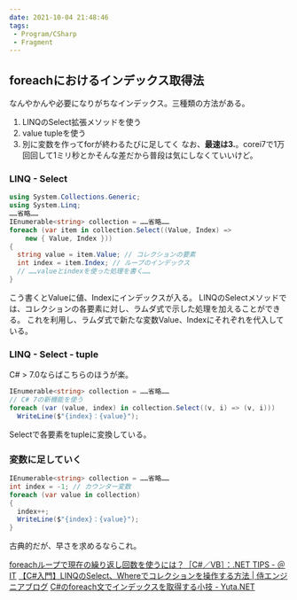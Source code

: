 ```yaml
---
date: 2021-10-04 21:48:46
tags:
 - Program/CSharp
 - Fragment
---
```


## foreachにおけるインデックス取得法
なんやかんや必要になりがちなインデックス。三種類の方法がある。
1. LINQのSelect拡張メソッドを使う
2. value tupleを使う
3. 別に変数を作ってforが終わるたびに足してく
なお、**最速は3.**。corei7で1万回回して1ミリ秒とかそんな差だから普段は気にしなくていいけど。
### LINQ - Select
```csharp
using System.Collections.Generic;
using System.Linq;
……省略……
IEnumerable<string> collection = ……省略……
foreach (var item in collection.Select((Value, Index) =>
	new { Value, Index }))
{
  string value = item.Value; // コレクションの要素
  int index = item.Index; // ループのインデックス
  // ……valueとindexを使った処理を書く……
}
```

こう書くとValueに値、Indexにインデックスが入る。
LINQのSelectメソッドでは、コレクションの各要素に対し、ラムダ式で示した処理を加えることができる。
これを利用し、ラムダ式で新たな変数Value、Indexにそれぞれを代入している。

### LINQ - Select - tuple
C# > 7.0ならばこちらのほうが楽。

```csharp
IEnumerable<string> collection = ……省略……
// C# 7の新機能を使う
foreach (var (value, index) in collection.Select((v, i) => (v, i)))
  WriteLine($"{index}：{value}");

```

Selectで各要素をtupleに変換している。

### 変数に足していく
```csharp
IEnumerable<string> collection = ……省略……
int index = -1; // カウンター変数
foreach (var value in collection)
{
  index++;
  WriteLine($"{index}：{value}");
}
```
古典的だが、早さを求めるならこれ。

[foreachループで現在の繰り返し回数を使うには？［C#／VB］：.NET TIPS - ＠IT](https://www.atmarkit.co.jp/ait/articles/1702/22/news019.html)
[【C#入門】LINQのSelect、Whereでコレクションを操作する方法 \| 侍エンジニアブログ](https://www.sejuku.net/blog/47172)
[C#のforeach文でインデックスを取得する小技 - Yuta.NET](https://yutacore.com/csharp/foreach001.html)